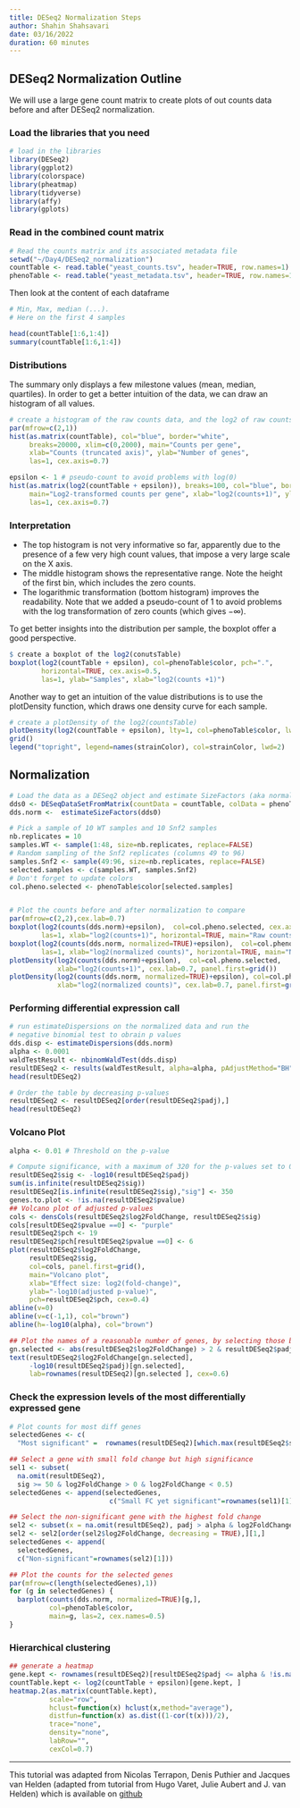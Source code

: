 ```yaml
---
title: DESeq2 Normalization Steps
author: Shahin Shahsavari
date: 03/16/2022
duration: 60 minutes 
---
```


## DESeq2 Normalization Outline

We will use a large gene count matrix to create plots of out counts data before and after
DESeq2 normalization.

### Load the libraries that you need

```R
# load in the libraries
library(DESeq2)
library(ggplot2)
library(colorspace)
library(pheatmap)
library(tidyverse)
library(affy)
library(gplots)
```
### Read in the combined count matrix

```R
# Read the counts matrix and its associated metadata file
setwd("~/Day4/DESeq2_normalization")
countTable <- read.table("yeast_counts.tsv", header=TRUE, row.names=1)
phenoTable <- read.table("yeast_metadata.tsv", header=TRUE, row.names=1)
```

Then look at the content of each dataframe

```R
# Min, Max, median (...). 
# Here on the first 4 samples

head(countTable[1:6,1:4])
summary(countTable[1:6,1:4])
```

### Distributions

The summary only displays a few milestone values (mean, median, quartiles). In order to get
a better intuition of the data, we can draw an histogram of all values.

```R
# create a histogram of the raw counts data, and the log2 of raw counts
par(mfrow=c(2,1))
hist(as.matrix(countTable), col="blue", border="white",
     breaks=20000, xlim=c(0,2000), main="Counts per gene",
     xlab="Counts (truncated axis)", ylab="Number of genes", 
     las=1, cex.axis=0.7)

epsilon <- 1 # pseudo-count to avoid problems with log(0)
hist(as.matrix(log2(countTable + epsilon)), breaks=100, col="blue", border="white",
     main="Log2-transformed counts per gene", xlab="log2(counts+1)", ylab="Number of genes", 
     las=1, cex.axis=0.7)
```


### Interpretation

* The top histogram is not very informative so far, apparently due to the presence of a few
very high count values, that impose a very large scale on the X axis.
* The middle histogram shows the representative range. Note the height of the first bin,
which includes the zero counts.
* The logarithmic transformation (bottom histogram) improves the readability. Note that we
added a pseudo-count of 1 to avoid problems with the log transformation of zero counts (which gives −∞).

To get better insights into the distribution per sample, the boxplot offer a good perspective.

```R
$ create a boxplot of the log2(conutsTable)
boxplot(log2(countTable + epsilon), col=phenoTable$color, pch=".", 
        horizontal=TRUE, cex.axis=0.5,
        las=1, ylab="Samples", xlab="log2(counts +1)")
```

Another way to get an intuition of the value distributions is to use the plotDensity function, which draws one density curve for each sample.

```R
# create a plotDensity of the log2(countsTable)
plotDensity(log2(countTable + epsilon), lty=1, col=phenoTable$color, lwd=2)
grid()
legend("topright", legend=names(strainColor), col=strainColor, lwd=2)
```


## Normalization

```R
# Load the data as a DESeq2 object and estimate SizeFactors (aka normalize)
dds0 <- DESeqDataSetFromMatrix(countData = countTable, colData = phenoTable, design = ~ strain)
dds.norm <-  estimateSizeFactors(dds0)

# Pick a sample of 10 WT samples and 10 Snf2 samples
nb.replicates = 10
samples.WT <- sample(1:48, size=nb.replicates, replace=FALSE)
# Random sampling of the Snf2 replicates (columns 49 to 96)
samples.Snf2 <- sample(49:96, size=nb.replicates, replace=FALSE)
selected.samples <- c(samples.WT, samples.Snf2)
# Don't forget to update colors
col.pheno.selected <- phenoTable$color[selected.samples]


# Plot the counts before and after normalization to compare
par(mfrow=c(2,2),cex.lab=0.7)
boxplot(log2(counts(dds.norm)+epsilon),  col=col.pheno.selected, cex.axis=0.7, 
        las=1, xlab="log2(counts+1)", horizontal=TRUE, main="Raw counts")
boxplot(log2(counts(dds.norm, normalized=TRUE)+epsilon),  col=col.pheno.selected, cex.axis=0.7, 
        las=1, xlab="log2(normalized counts)", horizontal=TRUE, main="Normalized counts") 
plotDensity(log2(counts(dds.norm)+epsilon),  col=col.pheno.selected, 
            xlab="log2(counts+1)", cex.lab=0.7, panel.first=grid()) 
plotDensity(log2(counts(dds.norm, normalized=TRUE)+epsilon), col=col.pheno.selected, 
            xlab="log2(normalized counts)", cex.lab=0.7, panel.first=grid()) 
```



### Performing differential expression call
```R
# run estimateDispersions on the normalized data and run the
# negative binomial test to obrain p values
dds.disp <- estimateDispersions(dds.norm)
alpha <- 0.0001
waldTestResult <- nbinomWaldTest(dds.disp)
resultDESeq2 <- results(waldTestResult, alpha=alpha, pAdjustMethod="BH")
head(resultDESeq2)

# Order the table by decreasing p-values
resultDESeq2 <- resultDESeq2[order(resultDESeq2$padj),]
head(resultDESeq2)
```

### Volcano Plot
```R
alpha <- 0.01 # Threshold on the p-value

# Compute significance, with a maximum of 320 for the p-values set to 0 due to limitation of computation precision
resultDESeq2$sig <- -log10(resultDESeq2$padj)
sum(is.infinite(resultDESeq2$sig))
resultDESeq2[is.infinite(resultDESeq2$sig),"sig"] <- 350
genes.to.plot <- !is.na(resultDESeq2$pvalue)
## Volcano plot of adjusted p-values
cols <- densCols(resultDESeq2$log2FoldChange, resultDESeq2$sig)
cols[resultDESeq2$pvalue ==0] <- "purple"
resultDESeq2$pch <- 19
resultDESeq2$pch[resultDESeq2$pvalue ==0] <- 6
plot(resultDESeq2$log2FoldChange, 
     resultDESeq2$sig, 
     col=cols, panel.first=grid(),
     main="Volcano plot", 
     xlab="Effect size: log2(fold-change)",
     ylab="-log10(adjusted p-value)",
     pch=resultDESeq2$pch, cex=0.4)
abline(v=0)
abline(v=c(-1,1), col="brown")
abline(h=-log10(alpha), col="brown")

## Plot the names of a reasonable number of genes, by selecting those begin not only significant but also having a strong effect size
gn.selected <- abs(resultDESeq2$log2FoldChange) > 2 & resultDESeq2$padj < alpha 
text(resultDESeq2$log2FoldChange[gn.selected],
     -log10(resultDESeq2$padj)[gn.selected],
     lab=rownames(resultDESeq2)[gn.selected ], cex=0.6)
```

### Check the expression levels of the most differentially expressed gene

```R
# Plot counts for most diff genes
selectedGenes <- c(
  "Most significant" =  rownames(resultDESeq2)[which.max(resultDESeq2$sig)])

## Select a gene with small fold change but high significance
sel1 <- subset(
  na.omit(resultDESeq2), 
  sig >= 50 & log2FoldChange > 0 & log2FoldChange < 0.5)
selectedGenes <- append(selectedGenes, 
                         c("Small FC yet significant"=rownames(sel1)[1]))

## Select the non-significant gene with the highest fold change
sel2 <- subset(x = na.omit(resultDESeq2), padj > alpha & log2FoldChange > 0 & baseMean > 1000 & baseMean < 10000)
sel2 <- sel2[order(sel2$log2FoldChange, decreasing = TRUE),][1,]
selectedGenes <- append(
  selectedGenes, 
  c("Non-significant"=rownames(sel2)[1]))

## Plot the counts for the selected genes
par(mfrow=c(length(selectedGenes),1))
for (g in selectedGenes) {
  barplot(counts(dds.norm, normalized=TRUE)[g,], 
          col=phenoTable$color, 
          main=g, las=2, cex.names=0.5)
}
```

### Hierarchical clustering
```R
## generate a heatmap
gene.kept <- rownames(resultDESeq2)[resultDESeq2$padj <= alpha & !is.na(resultDESeq2$padj)]
countTable.kept <- log2(countTable + epsilon)[gene.kept, ]
heatmap.2(as.matrix(countTable.kept), 
          scale="row", 
          hclust=function(x) hclust(x,method="average"), 
          distfun=function(x) as.dist((1-cor(t(x)))/2), 
          trace="none", 
          density="none", 
          labRow="",
          cexCol=0.7)
```

---
This tutorial was adapted from Nicolas Terrapon, Denis Puthier and Jacques van Helden (adapted from tutorial from Hugo Varet, Julie Aubert and J. van Helden) which is available on [github](http://dputhier.github.io/jgb71e-polytech-bioinfo-app/practical/rna-seq_R/rnaseq_diff_Snf2.html)
